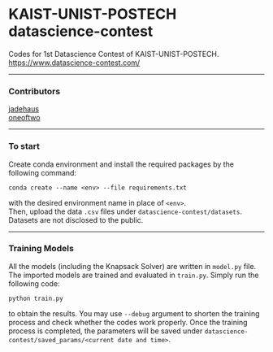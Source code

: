 # KAIST-UNIST-POSTECH datascience-contest
Codes for 1st Datascience Contest of KAIST-UNIST-POSTECH.  
https://www.datascience-contest.com/  

---
### Contributors  
[jadehaus](https://github.com/jadehaus)  
[oneoftwo](https://github.com/oneoftwo)

---
### To start   
Create conda environment and install the required packages by the following command:   
```
conda create --name <env> --file requirements.txt
```
with the desired environment name in place of `<env>`.   
Then, upload the data `.csv` files under `datascience-contest/datasets`. Datasets are not disclosed to the public.   

---
### Training Models   
All the models (including the Knapsack Solver) are written in `model.py` file. The imported models are trained and evaluated in `train.py`. Simply run the following code:   
```
python train.py
```   
to obtain the results. You may use `--debug` argument to shorten the training process and check whether the codes work properly. Once the training process is completed, the parameters will be saved under `datascience-contest/saved_params/<current date and time>`. 
